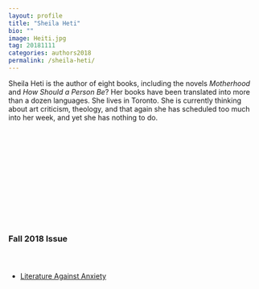 ```yaml
---
layout: profile
title: "Sheila Heti"
bio: ""
image: Heiti.jpg
tag: 20181111
categories: authors2018
permalink: /sheila-heti/
---
```


Sheila Heti is the author of eight books, including the novels _Motherhood_ and _How Should a Person Be_? Her books have been translated into more than a dozen languages. She lives in Toronto. She is currently thinking about art criticism, theology, and that again she has scheduled too much into her week, and yet she has nothing to do.

<h3 style="padding: 5vh 0 1vh 0;">Fall 2018 Issue</h3>
<ul class="collection-list">
  <li><a href="{{site.baseurl}}/Literature-Against-Anxiety/">Literature Against Anxiety</a></li>
</ul>
